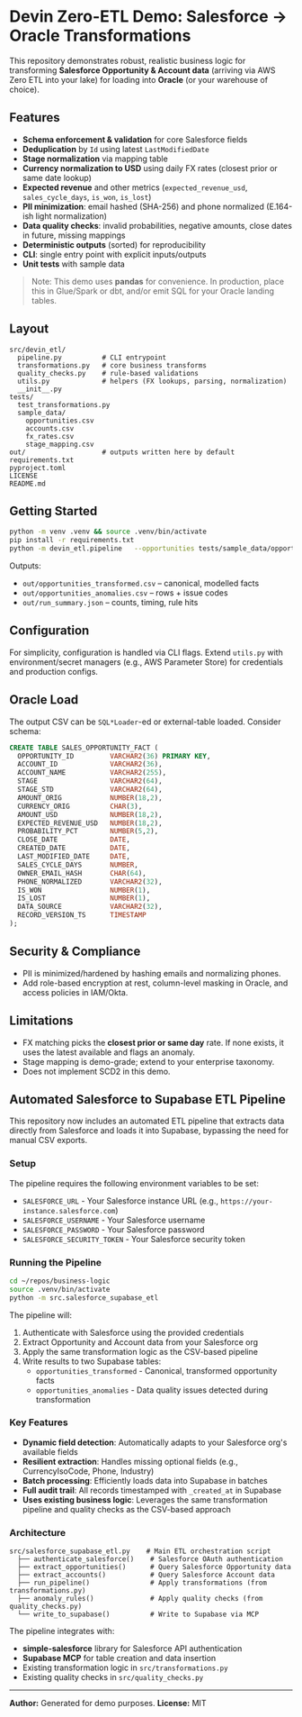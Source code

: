 # Devin Zero-ETL Demo: Salesforce → Oracle Transformations

This repository demonstrates robust, realistic business logic for transforming **Salesforce Opportunity & Account data** (arriving via AWS Zero ETL into your lake) for loading into **Oracle** (or your warehouse of choice).

## Features

- **Schema enforcement & validation** for core Salesforce fields
- **Deduplication** by `Id` using latest `LastModifiedDate`
- **Stage normalization** via mapping table
- **Currency normalization to USD** using daily FX rates (closest prior or same date lookup)
- **Expected revenue** and other metrics (`expected_revenue_usd`, `sales_cycle_days`, `is_won`, `is_lost`)
- **PII minimization**: email hashed (SHA-256) and phone normalized (E.164-ish light normalization)
- **Data quality checks**: invalid probabilities, negative amounts, close dates in future, missing mappings
- **Deterministic outputs** (sorted) for reproducibility
- **CLI**: single entry point with explicit inputs/outputs
- **Unit tests** with sample data

> Note: This demo uses **pandas** for convenience. In production, place this in Glue/Spark or dbt, and/or emit SQL for your Oracle landing tables.

## Layout

```
src/devin_etl/
  pipeline.py          # CLI entrypoint
  transformations.py   # core business transforms
  quality_checks.py    # rule-based validations
  utils.py             # helpers (FX lookups, parsing, normalization)
  __init__.py
tests/
  test_transformations.py
  sample_data/
    opportunities.csv
    accounts.csv
    fx_rates.csv
    stage_mapping.csv
out/                   # outputs written here by default
requirements.txt
pyproject.toml
LICENSE
README.md
```

## Getting Started

```bash
python -m venv .venv && source .venv/bin/activate
pip install -r requirements.txt
python -m devin_etl.pipeline   --opportunities tests/sample_data/opportunities.csv   --accounts tests/sample_data/accounts.csv   --fx tests/sample_data/fx_rates.csv   --stage-map tests/sample_data/stage_mapping.csv   --outdir out
```

Outputs:
- `out/opportunities_transformed.csv` – canonical, modelled facts
- `out/opportunities_anomalies.csv` – rows + issue codes
- `out/run_summary.json` – counts, timing, rule hits

## Configuration

For simplicity, configuration is handled via CLI flags. Extend `utils.py` with environment/secret managers (e.g., AWS Parameter Store) for credentials and production configs.

## Oracle Load

The output CSV can be `SQL*Loader`-ed or external-table loaded. Consider schema:

```sql
CREATE TABLE SALES_OPPORTUNITY_FACT (
  OPPORTUNITY_ID         VARCHAR2(36) PRIMARY KEY,
  ACCOUNT_ID             VARCHAR2(36),
  ACCOUNT_NAME           VARCHAR2(255),
  STAGE                  VARCHAR2(64),
  STAGE_STD              VARCHAR2(64),
  AMOUNT_ORIG            NUMBER(18,2),
  CURRENCY_ORIG          CHAR(3),
  AMOUNT_USD             NUMBER(18,2),
  EXPECTED_REVENUE_USD   NUMBER(18,2),
  PROBABILITY_PCT        NUMBER(5,2),
  CLOSE_DATE             DATE,
  CREATED_DATE           DATE,
  LAST_MODIFIED_DATE     DATE,
  SALES_CYCLE_DAYS       NUMBER,
  OWNER_EMAIL_HASH       CHAR(64),
  PHONE_NORMALIZED       VARCHAR2(32),
  IS_WON                 NUMBER(1),
  IS_LOST                NUMBER(1),
  DATA_SOURCE            VARCHAR2(32),
  RECORD_VERSION_TS      TIMESTAMP
);
```

## Security & Compliance

- PII is minimized/hardened by hashing emails and normalizing phones.
- Add role-based encryption at rest, column-level masking in Oracle, and access policies in IAM/Okta.

## Limitations

- FX matching picks the **closest prior or same day** rate. If none exists, it uses the latest available and flags an anomaly.
- Stage mapping is demo-grade; extend to your enterprise taxonomy.
- Does not implement SCD2 in this demo.

## Automated Salesforce to Supabase ETL Pipeline

This repository now includes an automated ETL pipeline that extracts data directly from Salesforce and loads it into Supabase, bypassing the need for manual CSV exports.

### Setup

The pipeline requires the following environment variables to be set:

- `SALESFORCE_URL` - Your Salesforce instance URL (e.g., `https://your-instance.salesforce.com`)
- `SALESFORCE_USERNAME` - Your Salesforce username
- `SALESFORCE_PASSWORD` - Your Salesforce password  
- `SALESFORCE_SECURITY_TOKEN` - Your Salesforce security token

### Running the Pipeline

```bash
cd ~/repos/business-logic
source .venv/bin/activate
python -m src.salesforce_supabase_etl
```

The pipeline will:
1. Authenticate with Salesforce using the provided credentials
2. Extract Opportunity and Account data from your Salesforce org
3. Apply the same transformation logic as the CSV-based pipeline
4. Write results to two Supabase tables:
   - `opportunities_transformed` - Canonical, transformed opportunity facts
   - `opportunities_anomalies` - Data quality issues detected during transformation

### Key Features

- **Dynamic field detection**: Automatically adapts to your Salesforce org's available fields
- **Resilient extraction**: Handles missing optional fields (e.g., CurrencyIsoCode, Phone, Industry)
- **Batch processing**: Efficiently loads data into Supabase in batches
- **Full audit trail**: All records timestamped with `_created_at` in Supabase
- **Uses existing business logic**: Leverages the same transformation pipeline and quality checks as the CSV-based approach

### Architecture

```
src/salesforce_supabase_etl.py    # Main ETL orchestration script
  ├── authenticate_salesforce()    # Salesforce OAuth authentication
  ├── extract_opportunities()      # Query Salesforce Opportunity data
  ├── extract_accounts()           # Query Salesforce Account data  
  ├── run_pipeline()               # Apply transformations (from transformations.py)
  ├── anomaly_rules()              # Apply quality checks (from quality_checks.py)
  └── write_to_supabase()          # Write to Supabase via MCP
```

The pipeline integrates with:
- **simple-salesforce** library for Salesforce API authentication
- **Supabase MCP** for table creation and data insertion
- Existing transformation logic in `src/transformations.py`
- Existing quality checks in `src/quality_checks.py`

---

**Author:** Generated for demo purposes.
**License:** MIT
